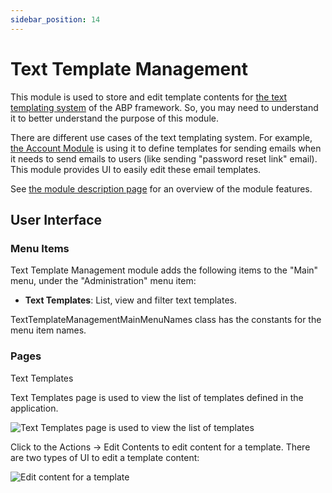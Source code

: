 ```yaml
---
sidebar_position: 14
---
```


# Text Template Management

This module is used to store and edit template contents for [the text templating system](https://docs.abp.io/en/abp/latest/Text-Templating) of the ABP framework. So, you may need to understand it to better understand the purpose of this module.

There are different use cases of the text templating system. For example, [the Account Module](https://docs.abp.io/en/commercial/7.0/modules/Account) is using it to define templates for sending emails when it needs to send emails to users (like sending "password reset link" email). This module provides UI to easily edit these email templates.

See [the module description page](https://commercial.abp.io/modules/Volo.TextTemplateManagement) for an overview of the module features.

User Interface
--------------

### Menu Items

Text Template Management module adds the following items to the "Main" menu, under the "Administration" menu item:

* **Text Templates**: List, view and filter text templates.

TextTemplateManagementMainMenuNames class has the constants for the menu item names.

### Pages

Text Templates

Text Templates page is used to view the list of templates defined in the application.

![Text Templates page is used to view the list of templates](https://raw.githubusercontent.com/Wai-Technologies/raaghu-docs/development/raaghu/docs/en/images/text-template.png)

Click to the Actions -> Edit Contents to edit content for a template. There are two types of UI to edit a template content:

![Edit content for a template](https://raw.githubusercontent.com/Wai-Technologies/raaghu-docs/development/raaghu/docs/en/images/text-template-edit.png)
